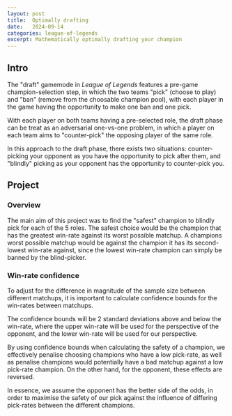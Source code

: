 ```yaml
---
layout: post
title:  Optimally drafting
date:   2024-09-14
categories: league-of-legends
excerpt: Mathematically optimally drafting your champion
---
```

## Intro

The "draft" gamemode in *League of Legends* features a pre-game champion-selection step, in which the two teams "pick" (choose to play) and "ban" (remove from the choosable champion pool), with each player in the game having the opportunity to make one ban and one pick.

With each player on both teams having a pre-selected role, the draft phase can be treat as an adversarial one-vs-one problem, in which a player on each team aims to "counter-pick" the opposing player of the same role.

<!---
In this approach to the draft phase, picking prior to your adversary would only be optimal when the best choice
-->

In this approach to the draft phase, there exists two situations: counter-picking your opponent as you have the opportunity to pick after them, and "blindly" picking as your opponent has the opportunity to counter-pick you.

## Project

### Overview

The main aim of this project was to find the "safest" champion to blindly pick for each of the 5 roles. The safest choice would be the champion that has the greatest win-rate against its worst possible matchup. A champions worst possible matchup would be against the champion it has its second-lowest win-rate against, since the lowest win-rate champion can simply be banned by the blind-picker.

### Win-rate confidence

To adjust for the difference in magnitude of the sample size between different matchups, it is important to calculate confidence bounds for the win-rates between matchups.

The confidence bounds will be 2 standard deviations above and below the win-rate, where the upper win-rate will be used for the perspective of the opponent, and the lower win-rate will be used for our perspective.

By using confidence bounds when calculating the safety of a champion, we effectively penalise choosing champions who have a low pick-rate, as well as penalise champions would potentially have a bad matchup against a low pick-rate champion. On the other hand, for the opponent, these effects are reversed.

In essence, we assume the opponent has the better side of the odds, in order to maximise the safety of our pick against the influence of differing pick-rates between the different champions.

<!---
TODO
-->
